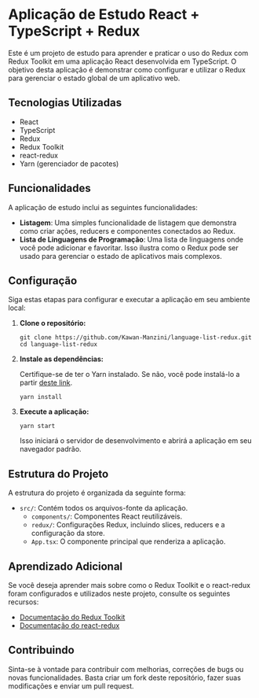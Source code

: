 # Aplicação de Estudo React + TypeScript + Redux

Este é um projeto de estudo para aprender e praticar o uso do Redux com Redux Toolkit em uma aplicação React desenvolvida em TypeScript. O objetivo desta aplicação é demonstrar como configurar e utilizar o Redux para gerenciar o estado global de um aplicativo web.

## Tecnologias Utilizadas

- React
- TypeScript
- Redux
- Redux Toolkit
- react-redux
- Yarn (gerenciador de pacotes)

## Funcionalidades

A aplicação de estudo inclui as seguintes funcionalidades:

- **Listagem**: Uma simples funcionalidade de listagem que demonstra como criar ações, reducers e componentes conectados ao Redux.
- **Lista de Linguagens de Programação**: Uma lista de linguagens onde você pode adicionar e favoritar. Isso ilustra como o Redux pode ser usado para gerenciar o estado de aplicativos mais complexos.

## Configuração

Siga estas etapas para configurar e executar a aplicação em seu ambiente local:

1. **Clone o repositório:**

    ```shell
    git clone https://github.com/Kawan-Manzini/language-list-redux.git
    cd language-list-redux
    ```

2. **Instale as dependências:**

    Certifique-se de ter o Yarn instalado. Se não, você pode instalá-lo a partir [deste link](https://yarnpkg.com/).

    ```shell
    yarn install
    ```

3. **Execute a aplicação:**

    ```shell
    yarn start
    ```

    Isso iniciará o servidor de desenvolvimento e abrirá a aplicação em seu navegador padrão.

## Estrutura do Projeto

A estrutura do projeto é organizada da seguinte forma:

- `src/`: Contém todos os arquivos-fonte da aplicação.
  - `components/`: Componentes React reutilizáveis.
  - `redux/`: Configurações Redux, incluindo slices, reducers e a configuração da store.
  - `App.tsx`: O componente principal que renderiza a aplicação.

## Aprendizado Adicional

Se você deseja aprender mais sobre como o Redux Toolkit e o react-redux foram configurados e utilizados neste projeto, consulte os seguintes recursos:

- [Documentação do Redux Toolkit](https://redux-toolkit.js.org/)
- [Documentação do react-redux](https://react-redux.js.org/)

## Contribuindo

Sinta-se à vontade para contribuir com melhorias, correções de bugs ou novas funcionalidades. Basta criar um fork deste repositório, fazer suas modificações e enviar um pull request.
